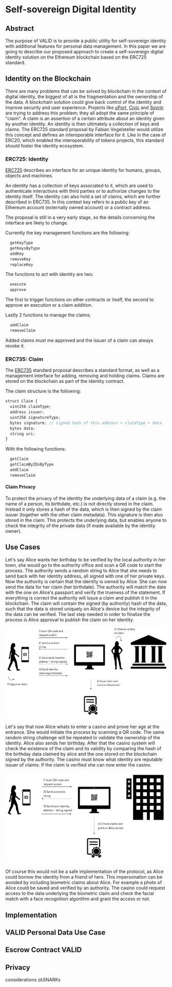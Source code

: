 # Self-sovereign Digital Identity

## Abstract

The purpose of VALID is to provide a public utility for self-sovereign identity
with additional features for personal data management. In this paper we are
going to describe our proposed approach to create a self-sovereign digital
identity solution on the Ethereum blockchain based on the ERC725 standard.


## Identity on the Blockchain

There are many problems that can be solved by blockchain in the context of
digital identity, the biggest of all is the fragmentation and the ownership of
the data. A blockchain solution could give back control of the identity and
improve security and user experience. Projects like
[uPort](https://www.uport.me/), [Civic](https://www.civic.com/) and
[Sovrin](https://sovrin.org/) are trying to address this problem; they all
adopt the same principle of "claim". A claim is an assertion of a certain
attribute about an identity given by another identity. An identity is then
ultimately a collection of keys and claims. The ERC725 standard proposal by
Fabian Vogelsteller would utilize this concept and defines an interoperable
interface for it. Like in the case of ERC20, which enabled the interoperability
of tokens projects, this standard should foster the identity ecosystem.

### ERC725: Identity

[ERC725](https://github.com/ethereum/EIPs/issues/725) describes an interface
for an unique identity for humans, groups, objects and machines.

An identity has a collection of keys associated to it, which are used to
authenticate interactions with third parties or to authorize changes to the
identity itself. The identity can also hold a set of claims, which are further
described in ERC735. In this context key refers to a public key of an Ethereum
account (externally owned account) or a contract address.

The proposal is still in a very early stage, so the details concerning the
interface are likely to change.

Currently the key management functions are the following:

```javascript
  getKeyType
  getKeysByType
  addKey
  removeKey
  replaceKey
```

The functions to act with identity are two:

```javascript
  execute
  approve
```

The first to trigger functions on other contracts or itself, the second to approve an execution or a claim addition.

Lastly 2 functions to manage the claims;

```javascript
  addClaim
  removeClaim
```

Added claims must me approved and the issuer of a claim can always revoke it.

### ERC735: Claim

The [ERC735](https://github.com/ethereum/EIPs/issues/735) standard proposal
describes a standard format, as well as a management interface for adding,
removing and holding claims. Claims are stored on the blockchain as part of the
identity contract.

The claim structure is the following:

```javascript
struct Claim {
  uint256 claimType;
  address issuer;
  uint256 signatureType;
  bytes signature; // signed hash of this.address + claimType + data
  bytes data;
  string uri;
}
```

With the following functions:

```javascript
  getClaim
  getClaimByIDsByType
  addClaim
  removeClaim
```

#### Claim Privacy

To protect the privacy of the identity the underlying data of a claim (e.g. the
name of a person, its birthdate, etc.) is not directly stored in the claim.
Instead it only stores a hash of the data, which is then signed by the claim
issuer (together with the other claim metadata). This signature is then also
stored in the claim. This protects the underlying data, but enables anyone to
check the integrity of the private data (if made available by the identity
owner).


## Use Cases

Let's say Alice wants her birthday to be verified by the local authority in her
town, she would go to the authority office and scan a QR code to start the
process. The authority sends a random string to Alice that she needs to send
back with her identity address, all signed with one of her private keys. Now
the authority is certain that the identity is owned by Alice. She can now send
the data for her claim (her birthdate). The authority will match the date with
the one on Alice's passport and verify the trueness of the statement. If
everything is correct the authority will issue a claim and publish it in the
blockchain. The claim will contain the signed (by authority) hash of the data,
such that the data is stored uniquely on Alice's device but the integrity of
the data can be verified. The last step needed in order to finalize the process
is Alice approval to publish the claim on her identity.

![Use case 1](img/usecase1.png)

Let's say that now Alice whats to enter a casino and prove her age at the
entrance. She would initiate the process by scanning a QR code. The same random
string challenge will be repeated to validate the ownership of the identity.
Alice also sends her birthday. After that the casino system will check the
existence of the claim and its validity by comparing the hash of the birthday
data claimed by alice and the one stored on the blockchain signed by the
authority. The casino must know what identity are reputable issuer of claims.
If the claim is verified she can now enter the casino.

![Use case 2](img/usecase2.png)

Of course this would not be a safe implementation of the protocol, as Alice
could borrow the identity from a friend of hers. This impersonation can be
avoided by including biometric claims about Alice. For example a photo of Alice
could be saved and verified by an authority. The casino could request access to
the data underlying the biometric claim and check the facial match with a face
recognition algorithm and grant the access or not.


## Implementation


## VALID Personal Data Use Case


## Escrow Contract VALID


## Privacy

considerations
zkSNARKs

